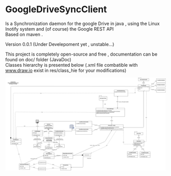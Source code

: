 # GoogleDriveSyncClient

Is a Synchronization daemon for the google Drive in java , using the Linux Inotify system and (of course) the Google REST API <br>
Based on maven . <br>

Version 0.0.1 (Under Develepoment yet , unstable...) 

This project is completely open-source and free , documentation can be found on doc/ folder (JavaDoc) <br>
Classes hierarchy is presented below (.xml file combatible with www.draw.io exist in res/class_hie for your modifications)

![alt text](https://raw.githubusercontent.com/NoReasonException/GoogleDriveSyncClient/master/googleDriveSync/res/class_hie/hie.png)



